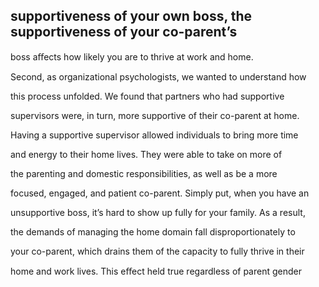 ## supportiveness of your own boss, the supportiveness of your co-parent’s

boss aﬀects how likely you are to thrive at work and home.

Second, as organizational psychologists, we wanted to understand how

this process unfolded. We found that partners who had supportive

supervisors were, in turn, more supportive of their co-parent at home.

Having a supportive supervisor allowed individuals to bring more time

and energy to their home lives. They were able to take on more of

the parenting and domestic responsibilities, as well as be a more

focused, engaged, and patient co-parent. Simply put, when you have an

unsupportive boss, it’s hard to show up fully for your family. As a result,

the demands of managing the home domain fall disproportionately to

your co-parent, which drains them of the capacity to fully thrive in their

home and work lives. This eﬀect held true regardless of parent gender